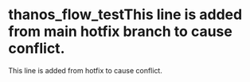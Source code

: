 # thanos_flow_testThis line is added from main hotfix branch to cause conflict.
This line is added from hotfix to cause conflict.
